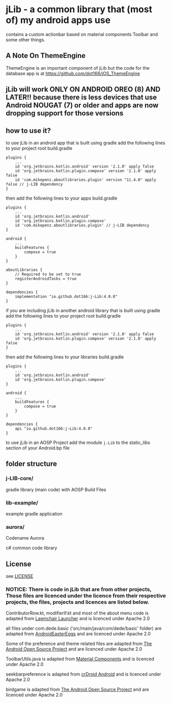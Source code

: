 # jLib - a common library that (most of) my android apps use

contains a custom actionbar based on material components Toolbar and some other things.

## A Note On ThemeEngine

ThemeEngine is an important component of jLib but the code for the database app is at https://github.com/dot166/jOS_ThemeEngine

## jLib will work ONLY ON ANDROID OREO (8) AND LATER!! because there is less devices that use Android NOUGAT (7) or older and apps are now dropping support for those versions

## how to use it?

to use jLib in an android app that is built using gradle add the following lines to your project root build.gradle
```
plugins {
    ...
    id 'org.jetbrains.kotlin.android' version '2.1.0' apply false
    id 'org.jetbrains.kotlin.plugin.compose' version '2.1.0' apply false
    id 'com.mikepenz.aboutlibraries.plugin' version "11.4.0" apply false // j-LIB dependency
}
```

then add the following lines to your apps build.gradle
```
plugins {
    ...
    id 'org.jetbrains.kotlin.android'
    id 'org.jetbrains.kotlin.plugin.compose'
    id 'com.mikepenz.aboutlibraries.plugin' // j-LIB dependency
}

android {
    ...
    buildFeatures {
        compose = true
    }
}

aboutLibraries {
    // Required to be set to true
    registerAndroidTasks = true
}

dependencies {
    implementation "io.github.dot166:j-Lib:4.0.0"
}
```

if you are including jLib in another android library that is built using gradle add the following lines to your project root build.gradle
```
plugins {
    ...
    id 'org.jetbrains.kotlin.android' version '2.1.0' apply false
    id 'org.jetbrains.kotlin.plugin.compose' version '2.1.0' apply false
}
```

then add the following lines to your libraries build.gradle
```
plugins {
    ...
    id 'org.jetbrains.kotlin.android'
    id 'org.jetbrains.kotlin.plugin.compose'
}

android {
    ...
    buildFeatures {
        compose = true
    }
}

dependencies {
    api "io.github.dot166:j-Lib:4.0.0"
}
```

to use jLib in an AOSP Project add the module ```j.Lib``` to the static_libs section of your Android.bp file


## folder structure

### j-LIB-core/

gradle library (main code) with AOSP Build Files

### lib-example/

example gradle application

### aurora/

Codename Aurora

c# common code library

## License

see [LICENSE](LICENSE)

### NOTICE: There is code in jLib that are from other projects, Those files are licenced under the licence from their respective projects, the files, projects and licences are listed below.

ContributorRow.kt, modifierIf.kt and most of the about menu code is adapted from [Lawnchair Launcher](https://github.com/LawnchairLauncher/lawnchair) and is licenced under Apache 2.0

all files under com.dede.basic ('src/main/java/com/dede/basic' folder) are adapted from [AndroidEasterEggs](https://github.com/hushenghao/AndroidEasterEggs) and are licenced under Apache 2.0

Some of the preference and theme related files are adapted from [The Android Open Source Project](https://source.android.com/) and are licenced under Apache 2.0

ToolbarUtils.java is adapted from [Material Components](https://github.com/material-components/material-components-android) and is licenced under Apache 2.0

seekbarpreference is adapted from [crDroid Android](https://github.com/crdroidandroid) and is licenced under Apache 2.0

birdgame is adapted from [The Android Open Source Project](https://source.android.com/) and are licenced under Apache 2.0
